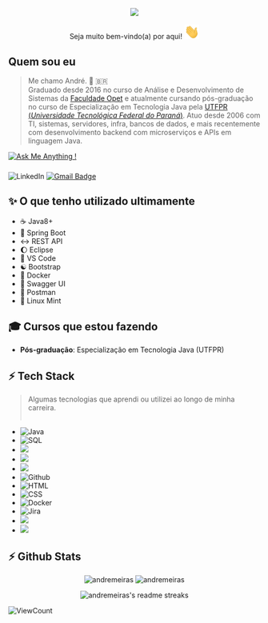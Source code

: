 <p align="center">
	<img src="https://i.imgur.com/hlR51zY.png" />
</p>



<p align="center"> 
Seja muito bem-vindo(a) por aqui! 
	<img src="https://raw.githubusercontent.com/ABSphreak/ABSphreak/master/gifs/Hi.gif" width="30px"> 
</p>


## Quem sou eu
>Me chamo André. :man: :brazil: <br />
>Graduado desde 2016 no curso de Análise e Desenvolvimento de Sistemas da [Faculdade Opet](https://www.opet.com.br/uniopet/graduacao/curso/analise-e-desenvolvimento-de-sistemas-presencial) e atualmente cursando pós-graduação no curso de Especialização em Tecnologia Java pela [UTFPR (*Universidade Tecnológica Federal do Paraná*)](http://pos-graduacao-ead.cp.utfpr.edu.br/java).
>Atuo desde 2006 com TI, sistemas, servidores, infra, bancos de dados, e mais recentemente com desenvolvimento backend com microserviços e APIs em linguagem Java.<br />

[![Ask Me Anything !](https://img.shields.io/badge/Ask%20me-anything-1abc9c.svg)](https://github.com/andremeiras/andremeiras/issues/new)	

###
> 
![LinkedIn](https://img.shields.io/badge/LinkedIn-0077B5?style=for-the-badge&logo=linkedin&logoColor=white&link=https://www.linkedin.com/in/andremeiras) [![Gmail Badge](https://img.shields.io/badge/gmail-D14836?style=for-the-badge&logo=gmail&logoColor=white&link=mailto:andremeirati@gmail.com)](mailto:andremeirati@gmail.com)


## :sparkles: O que tenho utilizado ultimamente
- :coffee: Java8+
- :leaves: Spring Boot
- :left_right_arrow: REST API
- 🌔 Eclipse
- 🧢 VS Code
- ☯️ Bootstrap
- :whale: Docker
- :frog: Swagger UI
- 📍 Postman
- 🐧 Linux Mint

## :mortar_board: Cursos que estou fazendo
- **Pós-graduação**: Especialização em Tecnologia Java (UTFPR)

## ⚡ Tech Stack

> Algumas tecnologias que aprendi ou utilizei ao longo de minha carreira. <br/><br />
- ![Java](https://img.shields.io/badge/Java-ED8B00?style=for-the-badge&logo=java&logoColor=white) 
- ![SQL](https://img.shields.io/badge/-SQL-000?style=for-the-badge&logo=MySQL&logoColor=4479A1) 
- <img src="https://img.shields.io/badge/mysql-4479A1.svg?&style=for-the-badge&logo=mysql&logoColor=white" height="25"/> 
- <img src="https://img.shields.io/badge/javascript-F7DF1E.svg?&style=for-the-badge&logo=javascript&logoColor=white" height="25"/> 
- ![](https://img.shields.io/badge/git%20-%23F05033.svg?&style=for-the-badge&logo=git&logoColor=white)
- ![Github](https://img.shields.io/badge/github%20-%23121011.svg?&style=for-the-badge&logo=github&logoColor=white) 
- ![HTML](https://img.shields.io/badge/HTML5-E34F26?style=for-the-badge&logo=html5&logoColor=white) 
- ![CSS](https://img.shields.io/badge/CSS-239120?&style=for-the-badge&logo=css3&logoColor=white) 
- ![Docker](https://img.shields.io/badge/docker%20-%230db7ed.svg?&style=for-the-badge&logo=docker&logoColor=white) 
- ![Jira](https://img.shields.io/badge/-Jira-000?&style=for-the-badge&logo=Jira-Software&logoColor=0052CC) 
- <img src="https://img.shields.io/badge/ubuntu-42B029.svg?&style=for-the-badge&logo=ubuntu&logoColor=white" height="25"/> 
- <img src="https://img.shields.io/badge/VS%20Code-007ACC.svg?&style=for-the-badge&logo=visual-studio-code&logoColor=white" height="25"/> 
 
## <b>⚡ Github Stats</b>
<p align="center">
    <img height="180em" src="https://github-readme-stats.vercel.app/api?username=andremeiras&count_private=true&show_icons=true&theme=vue&include_all_commits=true" alt="andremeiras"/>
    <img height="180em" src="https://github-readme-stats.vercel.app/api/top-langs/?username=andremeiras&theme=vue&hide=css,tcl,html" alt="andremeiras" />
</p>

<p align="center">
  <img src="https://github-readme-streak-stats.herokuapp.com/?user=andremeiras&theme=tokyonight_duo&hide_border=false" alt="andremeiras's readme streaks" />
</p>

![ViewCount](https://views.whatilearened.today/views/github/andremeiras/views.svg)

